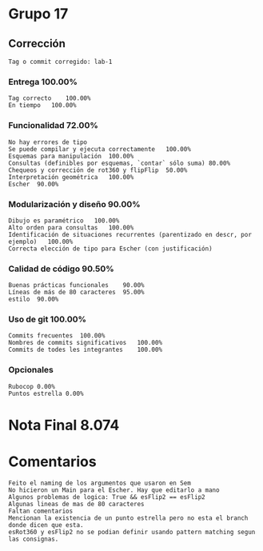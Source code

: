 # Grupo 17		
## Corrección		
	Tag o commit corregido:	lab-1
		
### Entrega		100.00%
	Tag correcto	100.00%
	En tiempo	100.00%
### Funcionalidad		72.00%
	No hay errores de tipo	
	Se puede compilar y ejecuta correctamente	100.00%
	Esquemas para manipulación	100.00%
	Consultas (definibles por esquemas, `contar` sólo suma)	80.00%
	Chequeos y corrección de rot360 y flipFlip	50.00%
	Interpretación geométrica	100.00%
	Escher	90.00%
		
### Modularización y diseño		90.00%
	Dibujo es paramétrico	100.00%
	Alto orden para consultas	100.00%
	Identificación de situaciones recurrentes (parentizado en descr, por ejemplo)	100.00%
	Correcta elección de tipo para Escher (con justificación)	
### Calidad de código		90.50%
	Buenas prácticas funcionales	90.00%
	Líneas de más de 80 caracteres	95.00%
	estilo	90.00%
		
		
		
### Uso de git		100.00%
	Commits frecuentes	100.00%
	Nombres de commits significativos	100.00%
	Commits de todes les integrantes	100.00%
### Opcionales		
	Rubocop	0.00%
	Puntos estrella	0.00%
		
# Nota Final		8.074
		
		
# Comentarios		
	Feito el naming de los argumentos que usaron en Sem	
	No hicieron un Main para el Escher. Hay que editarlo a mano	
	Algunos problemas de logica: True && esFlip2 == esFlip2	
	Algunas lineas de mas de 80 caracteres	
	Faltan comentarios	
	Mencionan la existencia de un punto estrella pero no esta el branch donde dicen que esta.	
	esRot360 y esFlip2 no se podian definir usando pattern matching segun las consignas.	